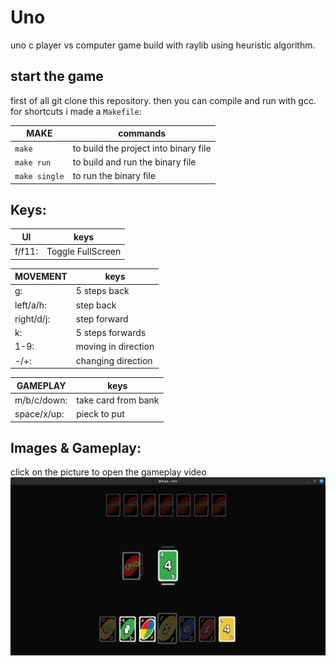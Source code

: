 # Uno

uno c player vs computer game build with raylib using heuristic algorithm.

## start the game

first of all git clone this repository. then you can compile and run with gcc. for shortcuts i made a `Makefile`:

| MAKE          | commands                              |
| ------------- | ------------------------------------- |
| `make`        | to build the project into binary file |
| `make run`    | to build and run the binary file      |
| `make single` | to run the binary file                |

## Keys:

| UI     | keys              |
| ------ | ----------------- |
| f/f11: | Toggle FullScreen |

| MOVEMENT   | keys                |
| ---------- | ------------------- |
| g:         | 5 steps back        |
| left/a/h:  | step back           |
| right/d/j: | step forward        |
| k:         | 5 steps forwards    |
| 1-9:       | moving in direction |
| -/+:       | changing direction  |

| GAMEPLAY    | keys                |
| ----------- | ------------------- |
| m/b/c/down: | take card from bank |
| space/x/up: | pieck to put        |

## Images & Gameplay:

click on the picture to open the gameplay video
[![Watch the video](/images/2.png)](/images/short.mp4)
